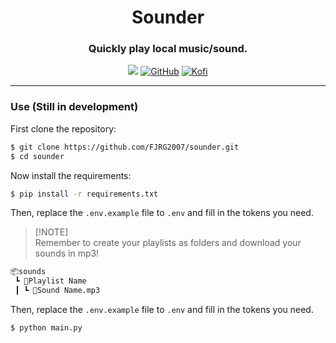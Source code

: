 <div align="center">
  <h1>Sounder</h1>
  <h3>Quickly play local music/sound.</h3>
  <img src="https://img.shields.io/badge/Python-purple?style=for-the-badge&logo=python&logoColor=white"/> 
  <a href="https://github.com/FJRG2007"> <img alt="GitHub" src="https://img.shields.io/badge/GitHub-purple?style=for-the-badge&logo=github&logoColor=white"/></a>
  <a href="https://ko-fi.com/fjrg2007"> <img alt="Kofi" src="https://img.shields.io/badge/Ko--fi-purple?style=for-the-badge&logo=ko-fi&logoColor=white"></a>
  <br />
  <hr />
</div>

### Use (Still in development)

First clone the repository:
```bash
$ git clone https://github.com/FJRG2007/sounder.git
$ cd sounder
```

Now install the requirements:
```bash
$ pip install -r requirements.txt
```

Then, replace the `.env.example` file to `.env` and fill in the tokens you need.

> [!NOTE]\
> Remember to create your playlists as folders and download your sounds in mp3!

```txt
📦sounds
 ┗ 📂Playlist Name
 ┃ ┗ 📜Sound Name.mp3
```

Then, replace the `.env.example` file to `.env` and fill in the tokens you need.
```bash
$ python main.py
```
